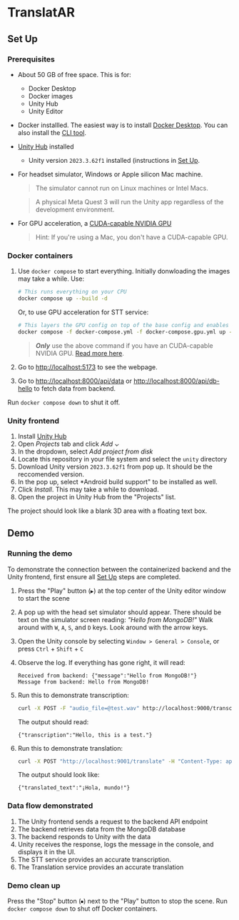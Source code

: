 # TranslatAR

## Set Up

### Prerequisites

- About 50 GB of free space. This is for:
    - Docker Desktop
    - Docker images
    - Unity Hub
    - Unity Editor
<a id="gpu"></a>
- Docker installled. The easiest way is to install [Docker Desktop](https://docs.docker.com/desktop/). You can also install the [CLI tool](https://docs.docker.com/engine/install/).

- [Unity Hub](https://docs.unity3d.com/hub/manual/InstallHub.html) installed
    - Unity version `2023.3.62f1` installed (instructions in [Set Up](#set-up).

- For headset simulator, Windows or Apple silicon Mac machine.
    > The simulator cannot run on Linux machines or Intel Macs.

    > A physical Meta Quest 3 will run the Unity app regardless of the development environment.

- For GPU acceleration, a [CUDA-capable NVIDIA GPU](https://developer.nvidia.com/cuda-gpus)
    > Hint: If you're using a Mac, you don't have a CUDA-capable GPU.

### Docker containers

1. Use `docker compose` to start everything. Initially donwloading the images may take a while. Use:

    ```sh
    # This runs everything on your CPU
    docker compose up --build -d
    ```
   
    Or, to use GPU acceleration for STT service:
    
    ```sh
    # This layers the GPU config on top of the base config and enables GPU acceleration
    docker compose -f docker-compose.yml -f docker-compose.gpu.yml up --build -d
    ```

    > ***Only*** use the above command if you have an CUDA-capable NVIDIA GPU. [Read more here](#gpu).

2. Go to <http://localhost:5173> to see the webpage.

3. Go to <http://localhost:8000/api/data> or <http://localhost:8000/api/db-hello> to fetch data from backend.

Run `docker compose down` to shut it off.

### Unity frontend

1. Install [Unity Hub](https://docs.unity3d.com/hub/manual/InstallHub.html)
2. Open *Projects* tab and click *Add ⌄*
3. In the dropdown, select *Add project from disk*
4. Locate this repository in your file system and select the `unity` directory
5. Download Unity version `2023.3.62f1` from pop up. It should be the reccomended version. 
6. In the pop up, select *Android build support" to be installed as well.
7. Click *Install*. This may take a while to download.
8. Open the project in Unity Hub from the "Projects" list.

The project should look like a blank 3D area with a floating text box.

## Demo

### Running the demo

To demonstrate the connection between the containerized backend and the Unity frontend, first ensure all [Set Up](#set-up) steps are completed.

1. Press the "Play" button (`▶`) at the top center of the Unity editor window to start the scene
2. A pop up with the head set simulator should appear. There should be text on the simulator screen reading: *"Hello from MongoDB!"* Walk around with `W`, `A`, `S`, and `D` keys. Look around with the arrow keys.
3. Open the Unity console by selecting `Window > General > Console`, or press `Ctrl` + `Shift` + `C`
4. Observe the log. If everything has gone right, it will read:

    ```log
    Received from backend: {"message":"Hello from MongoDB!"}
    Message from backend: Hello from MongoDB!
    ```

5. Run this to demonstrate transcription:
    ```sh
    curl -X POST -F "audio_file=@test.wav" http://localhost:9000/transcribe
    ```
    The output should read:
    ```log
    {"transcription":"Hello, this is a test."}
    ```

6. Run this to demonstrate translation:
    ```sh
    curl -X POST "http://localhost:9001/translate" -H "Content-Type: application/json" -d '{"text": "Hello, world!", "source_lang": "en", "target_lang": "es"}'
    ```

    The output should look like:
    ```log
    {"translated_text":"¡Hola, mundo!"}
    ```


### Data flow demonstrated

1. The Unity frontend sends a request to the backend API endpoint
2. The backend retrieves data from the MongoDB database
3. The backend responds to Unity with the data
4. Unity receives the response, logs the message in the console, and displays it in the UI.
5. The STT service provides an accurate transcription.
6. The Translation service provides an accurate translation

### Demo clean up

Press the "Stop" button (`⏹`) next to the "Play" button to stop the scene.
Run `docker compose down` to shut off Docker containers.

